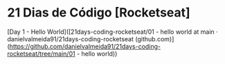 # 21 Dias de Código [Rocketseat]



[Day 1 - Hello World]([21days-coding-rocketseat/01 - hello world at main · danielvalmeida91/21days-coding-rocketseat (github.com)](https://github.com/danielvalmeida91/21days-coding-rocketseat/tree/main/01 - hello world))
